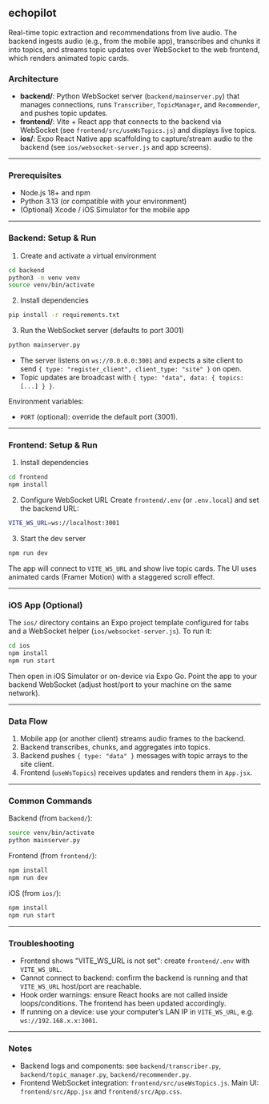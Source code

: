 ## echopilot

Real-time topic extraction and recommendations from live audio. The backend ingests audio (e.g., from the mobile app), transcribes and chunks it into topics, and streams topic updates over WebSocket to the web frontend, which renders animated topic cards.

### Architecture
- **backend/**: Python WebSocket server (`backend/mainserver.py`) that manages connections, runs `Transcriber`, `TopicManager`, and `Recommender`, and pushes topic updates.
- **frontend/**: Vite + React app that connects to the backend via WebSocket (see `frontend/src/useWsTopics.js`) and displays live topics.
- **ios/**: Expo React Native app scaffolding to capture/stream audio to the backend (see `ios/websocket-server.js` and app screens).

---

### Prerequisites
- Node.js 18+ and npm
- Python 3.13 (or compatible with your environment)
- (Optional) Xcode / iOS Simulator for the mobile app

---

### Backend: Setup & Run
1) Create and activate a virtual environment
```bash
cd backend
python3 -m venv venv
source venv/bin/activate
```

2) Install dependencies
```bash
pip install -r requirements.txt
```

3) Run the WebSocket server (defaults to port 3001)
```bash
python mainserver.py
```

- The server listens on `ws://0.0.0.0:3001` and expects a site client to send `{ type: "register_client", client_type: "site" }` on open.
- Topic updates are broadcast with `{ type: "data", data: { topics: [...] } }`.

Environment variables:
- `PORT` (optional): override the default port (3001).

---

### Frontend: Setup & Run
1) Install dependencies
```bash
cd frontend
npm install
```

2) Configure WebSocket URL
Create `frontend/.env` (or `.env.local`) and set the backend URL:
```bash
VITE_WS_URL=ws://localhost:3001
```

3) Start the dev server
```bash
npm run dev
```

The app will connect to `VITE_WS_URL` and show live topic cards. The UI uses animated cards (Framer Motion) with a staggered scroll effect.

---

### iOS App (Optional)
The `ios/` directory contains an Expo project template configured for tabs and a WebSocket helper (`ios/websocket-server.js`). To run it:
```bash
cd ios
npm install
npm run start
```
Then open in iOS Simulator or on-device via Expo Go. Point the app to your backend WebSocket (adjust host/port to your machine on the same network).

---

### Data Flow
1) Mobile app (or another client) streams audio frames to the backend.
2) Backend transcribes, chunks, and aggregates into topics.
3) Backend pushes `{ type: "data" }` messages with topic arrays to the site client.
4) Frontend (`useWsTopics`) receives updates and renders them in `App.jsx`.

---

### Common Commands
Backend (from `backend/`):
```bash
source venv/bin/activate
python mainserver.py
```

Frontend (from `frontend/`):
```bash
npm install
npm run dev
```

iOS (from `ios/`):
```bash
npm install
npm run start
```

---

### Troubleshooting
- Frontend shows "VITE_WS_URL is not set": create `frontend/.env` with `VITE_WS_URL`.
- Cannot connect to backend: confirm the backend is running and that `VITE_WS_URL` host/port are reachable.
- Hook order warnings: ensure React hooks are not called inside loops/conditions. The frontend has been updated accordingly.
- If running on a device: use your computer’s LAN IP in `VITE_WS_URL`, e.g. `ws://192.168.x.x:3001`.

---

### Notes
- Backend logs and components: see `backend/transcriber.py`, `backend/topic_manager.py`, `backend/recommender.py`.
- Frontend WebSocket integration: `frontend/src/useWsTopics.js`. Main UI: `frontend/src/App.jsx` and `frontend/src/App.css`.

